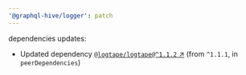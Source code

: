 ```yaml
---
'@graphql-hive/logger': patch
---
```


dependencies updates: 

- Updated dependency [`@logtape/logtape@^1.1.2` ↗︎](https://www.npmjs.com/package/@logtape/logtape/v/1.1.2) (from `^1.1.1`, in `peerDependencies`)
